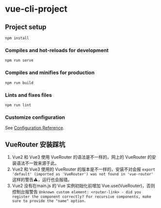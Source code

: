 # vue-cli-project

## Project setup
```
npm install
```

### Compiles and hot-reloads for development
```
npm run serve
```

### Compiles and minifies for production
```
npm run build
```

### Lints and fixes files
```
npm run lint
```

### Customize configuration
See [Configuration Reference](https://cli.vuejs.org/config/).


## VueRouter 安装踩坑

1. Vue2 和 Vue3 使用 VueRouter 的语法是不一样的，网上的 VueRouter 的安装语法不一致来源于此。
2. Vue2 和 Vue3 使用的 VueRouter 的版本是不一样的，安装不对会报 `export 'default' (imported as 'VueRouter') was not found in 'vue-router'` 这样的警告⚠️，运行也会报错。
3. Vue2 没有在main.js 的 Vue 实例初始化前增加 Vue.use(VueRouter)，否则控制台报警告 `Unknown custom element: <router-link> - did you register the component correctly? For recursive components, make sure to provide the "name" option.`
